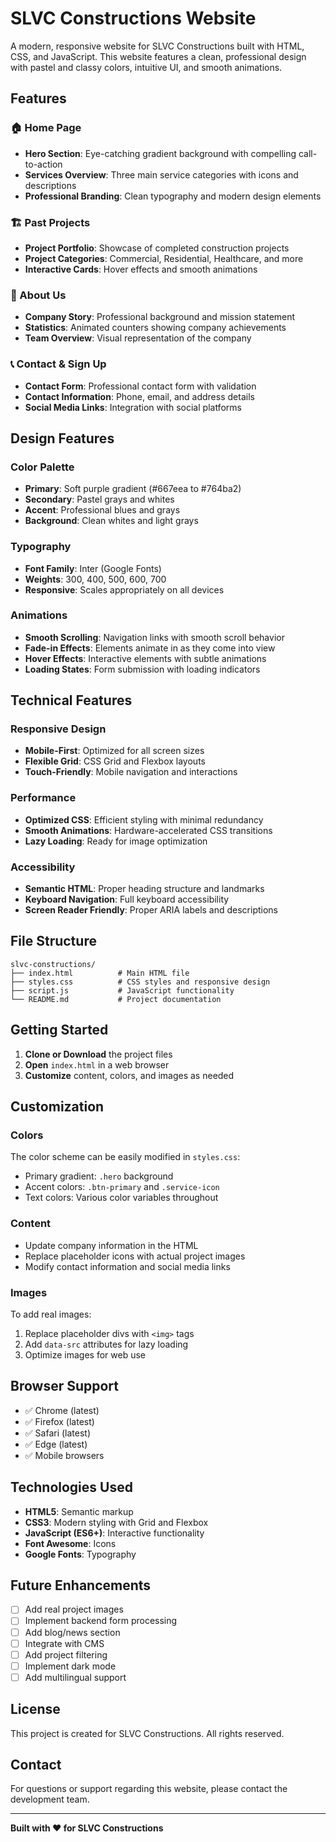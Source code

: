 # SLVC Constructions Website

A modern, responsive website for SLVC Constructions built with HTML, CSS, and JavaScript. This website features a clean, professional design with pastel and classy colors, intuitive UI, and smooth animations.

## Features

### 🏠 Home Page
- **Hero Section**: Eye-catching gradient background with compelling call-to-action
- **Services Overview**: Three main service categories with icons and descriptions
- **Professional Branding**: Clean typography and modern design elements

### 🏗️ Past Projects
- **Project Portfolio**: Showcase of completed construction projects
- **Project Categories**: Commercial, Residential, Healthcare, and more
- **Interactive Cards**: Hover effects and smooth animations

### 👥 About Us
- **Company Story**: Professional background and mission statement
- **Statistics**: Animated counters showing company achievements
- **Team Overview**: Visual representation of the company

### 📞 Contact & Sign Up
- **Contact Form**: Professional contact form with validation
- **Contact Information**: Phone, email, and address details
- **Social Media Links**: Integration with social platforms

## Design Features

### Color Palette
- **Primary**: Soft purple gradient (#667eea to #764ba2)
- **Secondary**: Pastel grays and whites
- **Accent**: Professional blues and grays
- **Background**: Clean whites and light grays

### Typography
- **Font Family**: Inter (Google Fonts)
- **Weights**: 300, 400, 500, 600, 700
- **Responsive**: Scales appropriately on all devices

### Animations
- **Smooth Scrolling**: Navigation links with smooth scroll behavior
- **Fade-in Effects**: Elements animate in as they come into view
- **Hover Effects**: Interactive elements with subtle animations
- **Loading States**: Form submission with loading indicators

## Technical Features

### Responsive Design
- **Mobile-First**: Optimized for all screen sizes
- **Flexible Grid**: CSS Grid and Flexbox layouts
- **Touch-Friendly**: Mobile navigation and interactions

### Performance
- **Optimized CSS**: Efficient styling with minimal redundancy
- **Smooth Animations**: Hardware-accelerated CSS transitions
- **Lazy Loading**: Ready for image optimization

### Accessibility
- **Semantic HTML**: Proper heading structure and landmarks
- **Keyboard Navigation**: Full keyboard accessibility
- **Screen Reader Friendly**: Proper ARIA labels and descriptions

## File Structure

```
slvc-constructions/
├── index.html          # Main HTML file
├── styles.css          # CSS styles and responsive design
├── script.js           # JavaScript functionality
└── README.md           # Project documentation
```

## Getting Started

1. **Clone or Download** the project files
2. **Open** `index.html` in a web browser
3. **Customize** content, colors, and images as needed

## Customization

### Colors
The color scheme can be easily modified in `styles.css`:
- Primary gradient: `.hero` background
- Accent colors: `.btn-primary` and `.service-icon`
- Text colors: Various color variables throughout

### Content
- Update company information in the HTML
- Replace placeholder icons with actual project images
- Modify contact information and social media links

### Images
To add real images:
1. Replace placeholder divs with `<img>` tags
2. Add `data-src` attributes for lazy loading
3. Optimize images for web use

## Browser Support

- ✅ Chrome (latest)
- ✅ Firefox (latest)
- ✅ Safari (latest)
- ✅ Edge (latest)
- ✅ Mobile browsers

## Technologies Used

- **HTML5**: Semantic markup
- **CSS3**: Modern styling with Grid and Flexbox
- **JavaScript (ES6+)**: Interactive functionality
- **Font Awesome**: Icons
- **Google Fonts**: Typography

## Future Enhancements

- [ ] Add real project images
- [ ] Implement backend form processing
- [ ] Add blog/news section
- [ ] Integrate with CMS
- [ ] Add project filtering
- [ ] Implement dark mode
- [ ] Add multilingual support

## License

This project is created for SLVC Constructions. All rights reserved.

## Contact

For questions or support regarding this website, please contact the development team.

---

**Built with ❤️ for SLVC Constructions** 